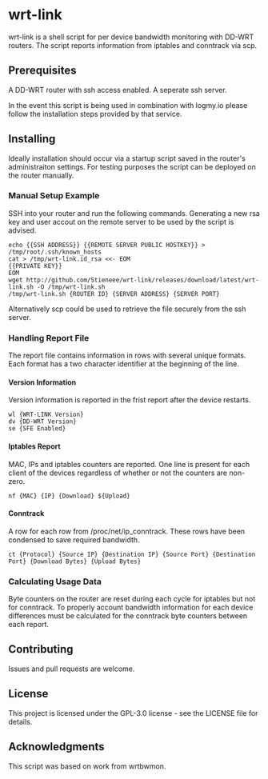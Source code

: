 # wrt-link

wrt-link is a shell script for per device bandwidth monitoring with DD-WRT routers.
The script reports information from iptables and conntrack via scp.

## Prerequisites

A DD-WRT router with ssh access enabled.
A seperate ssh server.

In the event this script is being used in combination with logmy.io please follow the installation steps provided by that service.

## Installing

Ideally installation should occur via a startup script saved in the router's administraiton settings.
For testing purposes the script can be deployed on the router manually.

### Manual Setup Example

SSH into your router and run the following commands.
Generating a new rsa key and user accout on the remote server to be used by the script is advised.

```
echo {{SSH ADDRESS}} {{REMOTE SERVER PUBLIC HOSTKEY}} > /tmp/root/.ssh/known_hosts
cat > /tmp/wrt-link.id_rsa <<- EOM
{{PRIVATE KEY}}
EOM
wget http://github.com/Stieneee/wrt-link/releases/download/latest/wrt-link.sh -O /tmp/wrt-link.sh
/tmp/wrt-link.sh {ROUTER ID} {SERVER ADDRESS} {SERVER PORT}
```

Alternatively scp could be used to retrieve the file securely from the ssh server.

### Handling Report File

The report file contains information in rows with several unique formats.
Each format has a two character identifier at the beginning of the line.

#### Version Information

Version information is reported in the frist report after the device restarts.

```
wl {WRT-LINK Version}
dv {DD-WRT Version}
se {SFE Enabled}
```

#### Iptables Report

MAC, IPs and iptables counters are reported.
One line is present for each client of the devices regardless of whether or not the counters are non-zero.

```
nf {MAC} {IP} {Download} ${Upload}
```

#### Conntrack

A row for each row from /proc/net/ip_conntrack.
These rows have been condensed to save required bandwidth.

```
ct {Protocol} {Source IP} {Destination IP} {Source Port} {Destination Port} {Download Bytes} {Upload Bytes}
```

### Calculating Usage Data
Byte counters on the router are reset during each cycle for iptables but not for conntrack.
To properly account bandwidth information for each device differences must be calculated for the conntrack byte counters between each report.

## Contributing
Issues and pull requests are welcome.

## License
This project is licensed under the GPL-3.0 license - see the LICENSE file for details.

## Acknowledgments
This script was based on work from wrtbwmon.
